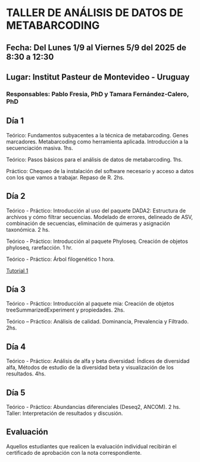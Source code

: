 # TALLER DE ANÁLISIS DE DATOS DE METABARCODING

## Fecha: Del Lunes 1/9 al Viernes 5/9 del 2025 de 8:30 a 12:30  
## Lugar: Institut Pasteur de Montevideo - Uruguay  
### Responsables: Pablo Fresia, PhD y Tamara Fernández-Calero, PhD  



## Día 1

Teórico: Fundamentos subyacentes a la técnica de metabarcoding. Genes marcadores. Metabarcoding como herramienta aplicada. Introducción a la secuenciación masiva. 1hs.  

Teórico: Pasos básicos para el análisis de datos de metabarcoding. 1hs.  

Práctico: Chequeo de la instalación del software necesario y acceso a datos con los que vamos a trabajar.  Repaso de R. 2hs.  


## Día 2

Teórico - Práctico: Introducción al uso del paquete DADA2: Estructura de archivos y cómo filtrar secuencias. Modelado de errores, delineado de ASV, combinación de secuencias, eliminación de quimeras y asignación taxonómica.  2 hs. 

Teórico - Práctico: Introducción al paquete Phyloseq. Creación de objetos phyloseq, rarefacción. 1 hr.  

Teórico - Práctico: Árbol filogenético 1 hora.  

[Tutorial 1](https://ceci07.github.io/metabarcoding/dia2.html)


## Día 3

Teórico - Práctico: Introducción al paquete mia: Creación de objetos treeSummarizedExperiment y propiedades. 2hs.  

Teórico – Práctico: Análisis de calidad. Dominancia, Prevalencia y Filtrado. 2hs.  


## Día 4

Teórico - Práctico: Análisis de alfa y beta diversidad: Índices de diversidad alfa, Métodos de estudio de la diversidad beta y visualización de los resultados.  4hs.  


## Día 5

Teórico - Práctico: Abundancias diferenciales (Deseq2, ANCOM). 2 hs.   
Taller: Interpretación de resultados y discusión.


## Evaluación
Aquellos estudiantes que realicen la evaluación individual recibirán el certificado de aprobación con la nota correspondiente.

